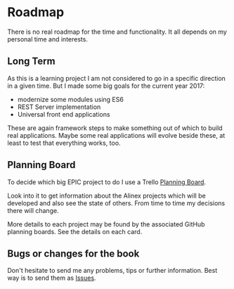 # Roadmap

There is no real roadmap for the time and functionality. It all depends on my
personal time and interests.


## Long Term

As this is a learning project I am not considered to go in a specific direction
in a given time. But I made some big goals for the current year 2017:
- modernize some modules using ES6
- REST Server implementation
- Universal front end applications

These are again framework steps to make something out of which to build real applications.
Maybe some real applications will evolve beside these, at least to test that everything
works, too.


## Planning Board

To decide which big EPIC project to do I use a Trello [Planning Board](https://trello.com/b/lOY5hCx7/node-js).

Look into it to get information about the Alinex projects which will be developed and
also see the state of others. From time to time my decisions there will change.

More details to each project may be found by the associated GitHub planning boards.
See the details on each card.


## Bugs or changes for the book

Don't hesitate to send me any problems, tips or further information. Best way is to
send them as [Issues](https://github.com/alinex/node-book/issues).
